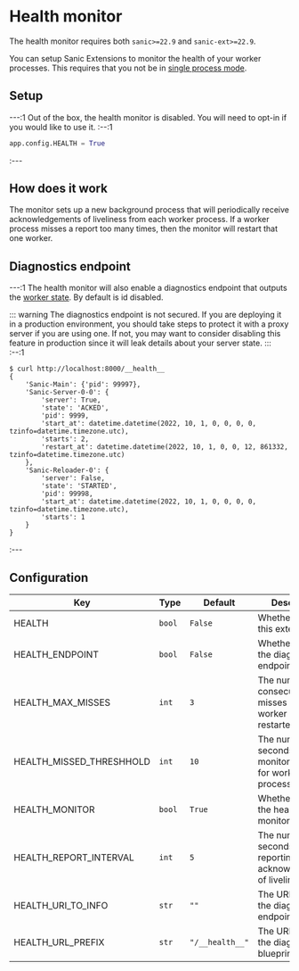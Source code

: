 # Health monitor

The health monitor requires both `sanic>=22.9` and `sanic-ext>=22.9`.

You can setup Sanic Extensions to monitor the health of your worker processes. This requires that you not be in [single process mode](../../guide/deployment/manager.md#single-process-mode).

## Setup

---:1 Out of the box, the health monitor is disabled. You will need to opt-in if you would like to use it. :--:1
```python
app.config.HEALTH = True
```
:---

## How does it work

The monitor sets up a new background process that will periodically receive acknowledgements of liveliness from each worker process. If a worker process misses a report too many times, then the monitor will restart that one worker.

## Diagnostics endpoint

---:1 The health monitor will also enable a diagnostics endpoint that outputs the [worker state](../../guide/deployment/manager.md#worker-state). By default is id disabled.

::: warning
The diagnostics endpoint is not secured. If you are deploying it in a production environment, you should take steps to protect it with a proxy server if you are using one. If not, you may want to consider disabling this feature in production since it will leak details about your server state.
:::  
:--:1
```
$ curl http://localhost:8000/__health__
{
    'Sanic-Main': {'pid': 99997},
    'Sanic-Server-0-0': {
        'server': True,
        'state': 'ACKED',
        'pid': 9999,
        'start_at': datetime.datetime(2022, 10, 1, 0, 0, 0, 0, tzinfo=datetime.timezone.utc),
        'starts': 2,
        'restart_at': datetime.datetime(2022, 10, 1, 0, 0, 12, 861332, tzinfo=datetime.timezone.utc)
    },
    'Sanic-Reloader-0': {
        'server': False,
        'state': 'STARTED',
        'pid': 99998,
        'start_at': datetime.datetime(2022, 10, 1, 0, 0, 0, 0, tzinfo=datetime.timezone.utc),
        'starts': 1
    }
}
```
:---


## Configuration

| Key                        | Type   | Default         | Description                                                                 |
| -------------------------- | ------ | --------------- | --------------------------------------------------------------------------- |
| HEALTH                     | `bool` | `False`         | Whether to enable this extension.                                           |
| HEALTH_ENDPOINT            | `bool` | `False`         | Whether to enable the diagnostics endpoint.                                 |
| HEALTH_MAX_MISSES        | `int`  | `3`             | The number of consecutive misses before a worker process is restarted.      |
| HEALTH_MISSED_THRESHHOLD | `int`  | `10`            | The number of seconds the monitor checks for worker process health.         |
| HEALTH_MONITOR             | `bool` | `True`          | Whether to enable the health monitor.                                       |
| HEALTH_REPORT_INTERVAL   | `int`  | `5`             | The number of seconds between reporting each acknowledgement of liveliness. |
| HEALTH_URI_TO_INFO       | `str`  | `""`            | The URI path of the diagnostics endpoint.                                   |
| HEALTH_URL_PREFIX        | `str`  | `"/__health__"` | The URI prefix of the diagnostics blueprint.                                |
